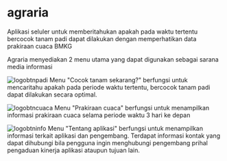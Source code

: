 # agraria
Aplikasi seluler untuk memberitahukan apakah pada waktu tertentu bercocok tanam padi dapat dilakukan dengan memperhatikan data prakiraan cuaca BMKG

Agraria menyediakan 2 menu utama yang dapat digunakan sebagai sarana media informasi

![logobtnpadi](https://user-images.githubusercontent.com/47960987/149726092-d461d79a-4bb2-4e56-9903-284707a3c6d2.png)
Menu "Cocok tanam sekarang?" berfungsi untuk mencaritahu apakah pada periode waktu tertentu, bercocok tanam padi dapat dilakukan secara optimal.

![logobtncuaca](https://user-images.githubusercontent.com/47960987/149726104-b2eeb9bc-124a-4a39-aab5-3111a191b023.png)
Menu "Prakiraan cuaca" berfungsi untuk menampilkan informasi prakiraan cuaca selama periode waktu 3 hari ke depan

![logobtninfo](https://user-images.githubusercontent.com/47960987/149726119-afb9ddb8-f31e-4651-9849-aeabd88e2a93.png)
Menu "Tentang aplikasi" berfungsi untuk menampilkan informasi terkait aplikasi dan pengembang. Terdapat informasi kontak yang dapat dihubungi bila pengguna ingin menghubungi pengembang prihal pengaduan kinerja aplikasi ataupun tujuan lain.
